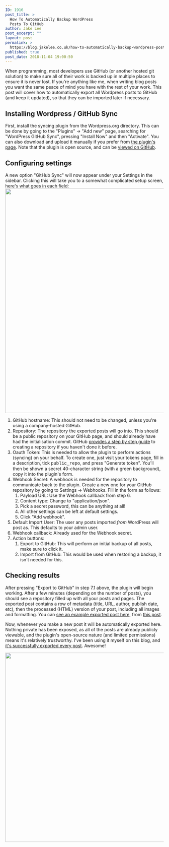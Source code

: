 ```yaml
---
ID: 1916
post_title: >
  How To Automatically Backup WordPress
  Posts To GitHub
author: Jake Lee
post_excerpt: ""
layout: post
permalink: >
  https://blog.jakelee.co.uk/how-to-automatically-backup-wordpress-posts-to-github/
published: true
post_date: 2018-11-04 19:00:50
---
```

When programming, most developers use GitHub (or another hosted git solution) to make sure all of their work is backed up in multiple places to ensure it is never lost. If you're anything like me, when writing blog posts you want the same peace of mind you have with the rest of your work. This post will cover how to automatically export all Wordpress posts to GitHub (and keep it updated), so that they can be imported later if necessary.

<!--more-->
<h2>Installing Wordpress / GitHub Sync</h2>
First, install the syncing plugin from the Wordpress.org directory. This can be done by going to the "Plugins" -&gt; "Add new" page, searching for "WordPress GitHub Sync", pressing "Install Now" and then "Activate". You can also download and upload it manually if you prefer from <a href="https://en-gb.wordpress.org/plugins/wp-github-sync/" target="_blank" rel="noopener">the plugin's page</a>. Note that the plugin is open source, and can be <a href="https://github.com/mAAdhaTTah/wordpress-github-sync" target="_blank" rel="noopener">viewed on GitHub</a>.
<h2>Configuring settings</h2>
A new option "GitHub Sync" will now appear under your Settings in the sidebar. Clicking this will take you to a somewhat complicated setup screen, here's what goes in each field:

<img class="alignnone size-full wp-image-1917" src="https://blog.jakelee.co.uk/wp-content/uploads/2018/11/sync.png" alt="" width="914" height="713" />
<ol>
 	<li>GitHub hostname: This should not need to be changed, unless you're using a company-hosted GitHub.</li>
 	<li>Repository: The repository the exported posts will go into. This should be a public repository on your GitHub page, and should already have had the initialisation commit. GitHub <a href="https://help.github.com/articles/create-a-repo/" target="_blank" rel="noopener">provides a step by step guide</a> to creating a repository if you haven't done it before.</li>
 	<li>Oauth Token: This is needed to allow the plugin to perform actions (syncing) on your behalf. To create one, just visit your tokens page, fill in a description, tick <span style="font-family: 'courier new', courier, monospace;">public_repo</span>, and press "Generate token". You'll then be shown a secret 40-character string (with a green background), copy it into the plugin's form.</li>
 	<li>Webhook Secret: A webhook is needed for the repository to communicate back to the plugin. Create a new one for your GitHub repository by going to Settings -&gt; Webhooks. Fill in the form as follows:
<ol>
 	<li>Payload URL: Use the Webhook callback from step 6.</li>
 	<li>Content type: Change to "application/json".</li>
 	<li>Pick a secret password, this can be anything at all!</li>
 	<li>All other settings can be left at default settings.</li>
 	<li>Click "Add webhook".</li>
</ol>
</li>
 	<li>Default Import User: The user any posts imported <em>from</em> WordPress will post as. This defaults to your admin user.</li>
 	<li>Webhook callback: Already used for the Webhook secret.</li>
 	<li>Action buttons:
<ol>
 	<li>Export to GitHub: This will perform an initial backup of all posts, make sure to click it.</li>
 	<li>Import from GitHub: This would be used when restoring a backup, it isn't needed for this.</li>
</ol>
</li>
</ol>
<h2>Checking results</h2>
After pressing "Export to GitHub" in step 7.1 above, the plugin will begin working. After a few minutes (depending on the number of posts), you should see a repository filled up with all your posts and pages. The exported post contains a row of metadata (title, URL, author, publish date, etc), then the processed (HTML) version of your post, including all images and formatting. You can <a href="https://github.com/JakeSteam/Wordpress/blob/master/_posts/2018-11-01-how-to-migrate-a-subdomain-site-from-wordpress-com-to-another-host.md" target="_blank" rel="noopener">see an example exported post here</a>, from <a href="https://blog.jakelee.co.uk/how-to-migrate-a-subdomain-site-from-wordpress-com-to-another-host/">this post</a>.

Now, whenever you make a new post it will be automatically exported here. Nothing private has been exposed, as all of the posts are already publicly viewable, and the plugin's open-source nature (and limited permissions) means it's relatively trustworthy. I've been using it myself on this blog, and <a href="https://github.com/JakeSteam/Wordpress/tree/master/_posts" target="_blank" rel="noopener">it's successfully exported every post</a>. Awesome!

<img class="alignnone size-full wp-image-1919" src="https://blog.jakelee.co.uk/wp-content/uploads/2018/11/sync2.png" alt="" width="993" height="601" />